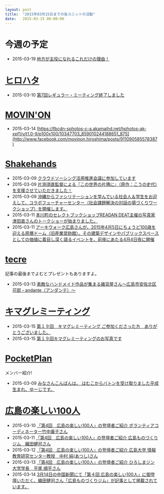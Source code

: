 ```yaml
---
layout: post
title:  "2015年03月15日までの各ユニットの活動"
date:   2015-03-15 00:00:00
---
```


# 今週の予定

* 2015-03-19 [地方が主役になれるこれだけの理由！](https://www.facebook.com/events/787809567969884/)


# [ヒロハタ](http://hiro-hata.com/)

* 2015-03-10 [第7回レギュラー・ミーティング終了しました](http://hiro-hata.com/post/113247595498)


# [MOVIN'ON](http://coworking-hiroshima.com/)

* 2015-03-14 [https://fbcdn-sphotos-c-a.akamaihd.net/hphotos-ak-xpf1/v/t1.0-9/p100x100/10347703_859010244188651_875](http://www.facebook.com/movinon.hiroshima/posts/911090585578387)


# [Shakehands](http://www.shakehands.jp/)

* 2015-03-09 [クラウドソーシング活用推進会議に参加しています](http://www.facebook.com/CoworkingShakeHands/posts/896308973753831)
* 2015-03-09 [片渕須直監督による『この世界の片隅に』（原作：こうの史代）を支援させていただきました！](http://www.facebook.com/CoworkingShakeHands/posts/896538833730845)
* 2015-03-09 [沖縄からファシリテーションを学んでいる社会人＆学生をお迎えして、コラボフューチャーセンター（社会課題解決の対話の場づくりワークショップ）を開催します。](http://www.facebook.com/CoworkingShakeHands/posts/896546457063416)
* 2015-03-11 [本川町のセレクトブックショップREADAN DEAT主催の写真家 津田直さんのトークショーが始まりました。](http://www.facebook.com/CoworkingShakeHands/photos/a.624867490897982.1073741830.592127770838621/897500760301319/?type=1)
* 2015-03-11 [アーキウォーク広島さんが、2015年4月5日にちょうど100歳を迎える原爆ドーム（旧産業奨励館）。その建築デザインやパブリックスペースとしての価値に着目し深く語るイベントを、前夜にあたる4月4日夜に開催](http://www.facebook.com/CoworkingShakeHands/posts/897504080300987)


# [tecre](http://tecre.jp/)

記事の最後までよむとプレゼントもありますよ。

* 2015-03-13 [素敵なハンドメイド作品が集まる雑貨屋さん～広島市安佐北区可部・andante（アンダンテ）～](http://tecre.jp/hiroshima-zakka/)


# [キマグレミーティング](https://www.facebook.com/kimaguremeeting)

* 2015-03-15 [第１９回　キマグレミーティング ご参加くださった方　ありがとうございました。](http://www.facebook.com/kimaguremeeting/photos/a.518994288177142.1073741829.501348703275034/793260640750504/?type=1)
* 2015-03-15 [第１９回キマグレミーティングのお写真です](http://www.facebook.com/kimaguremeeting/posts/793472030729365)


# [PocketPlan](http://pocketplan.wix.com/pocketplan)

メンバー紹介!

* 2015-03-09 [みなさんこんばんは。 はむこからバトンを受け取りました平成生まれ、ゆーじです。](http://www.facebook.com/PocketPlan/posts/803896379696336)


# [広島の楽しい100人](https://www.facebook.com/h100parson)

* 2015-03-10 [「第4回　広島の楽しい100人」の登壇者ご紹介 ボランティアコーディネーター竹中庸子さん](http://www.facebook.com/h100parson/posts/1553952538213219)
* 2015-03-11 [「第4回　広島の楽しい100人」の登壇者ご紹介 広島ものづくりジム　織田健司さん](http://www.facebook.com/h100parson/posts/1554477114827428)
* 2015-03-12 [「第4回　広島の楽しい100人」の登壇者ご紹介 広島大学 情報教育研究センター教授　中村 純(あつし)さん](http://www.facebook.com/h100parson/posts/1554916151450191)
* 2015-03-13 [「第4回　広島の楽しい100人」の登壇者ご紹介 ひろしまジン大学学長　平尾 順平さん](http://www.facebook.com/h100parson/posts/1555115768096896)
* 2015-03-14 [3月14日の中国新聞にて「第４回 広島の楽しい100人」に御登壇いただく、織田健司さん「広島ものづくりジム」が記事として掲載されています。](http://www.facebook.com/h100parson/photos/a.1528334447441695.1073741833.1427131820895292/1556236587984814/?type=1)

